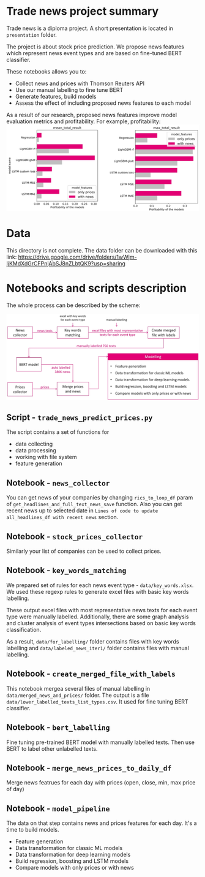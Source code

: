 # Trade news project summary

Trade news is a diploma project. A short presentation is located in `presentation` folder.

The project is about stock price prediction. We propose news features which represent news event types and are based on fine-tuned BERT classifier.

These notebooks allows you to:
- Collect news and prices with Thomson Reuters API
- Use our manual labelling to fine tune BERT 
- Generate features, build models
- Assess the effect of including proposed news features to each model

As a result of our research, proposed news features improve model evaluation metrics and profitability.
For example, profitability:
![Mean profit](https://github.com/dany-kuznetsov/trade_news/blob/master/presentation/models_ptofit.jpg?raw=true)

# Data 
This directory is not complete. The data folder can be downloaded with this link:
https://drive.google.com/drive/folders/1wWjm-IjKMdXdGrCFPnjAbSJ8nZLbtQK9?usp=sharing

# Notebooks and scripts description
The whole process can be described by the scheme:

![Notebooks Scheme](https://github.com/dany-kuznetsov/trade_news/blob/master/presentation/The%20scheme%20of%20notebooks%20from%20data%20collection%20to%20modelling.jpg?raw=true)

## Script - `trade_news_predict_prices.py`
The script contains a set of functions for
- data collecting
- data processing
- working with file system
- feature generation

## Notebook - `news_collector`
You can get news of your companies by changing `rics_to_loop_df` param of `get_headlines_and_full_text_news_save` function.
Also you can get recent news up to selected date in `Lines of code to update all_headlines_df with recent news` section.

## Notebook - `stock_prices_collector`
Similarly your list of companies can be used to collect prices.

## Notebook - `key_words_matching`
We prepared set of rules for each news event type - `data/key_words.xlsx`.
We used these regexp rules to generate excel files with basic key words labelling.

These output excel files with most representative news texts for each event type were manually labelled. 
Additionally, there are some graph analysis and cluster analysis of event types intersections based on basic key words classification.

As a result, `data/for_labelling/` folder contains files with key words labelling and `data/labeled_news_iter1/` folder contains files with manual labelling.

## Notebook - `create_merged_file_with_labels`
This notebook mergea several files of manual labelling in `data/merged_news_and_prices/` folder.
The output is a file `data/lower_labelled_texts_list_types.csv`. It used for fine tuning BERT classifier.

## Notebook - `bert_labelling`
Fine tuning pre-trained BERT model with manually labelled texts.
Then use BERT to label other unlabelled texts.

## Notebook - `merge_news_prices_to_daily_df`
Merge news featrues for each day with prices (open, close, min, max price of day)

## Notebook - `model_pipeline`
The data on that step contains news and prices features for each day. It's a time to build models.
- Feature generation
- Data transformation for classic ML models
- Data transformation for deep learning models
- Build regression, boosting and LSTM models
- Compare models with only prices or with news

